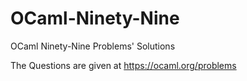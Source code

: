 # OCaml-Ninety-Nine
OCaml Ninety-Nine Problems' Solutions

The Questions are given at https://ocaml.org/problems 
